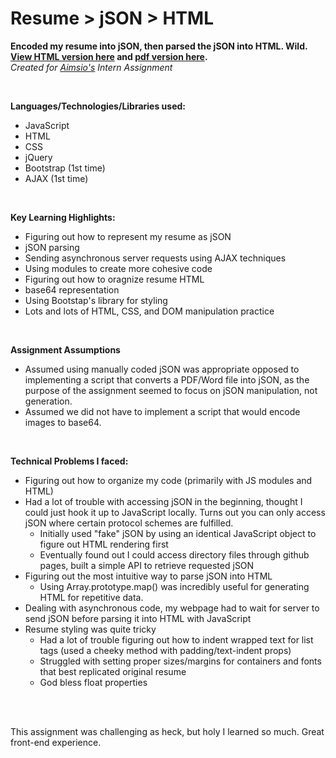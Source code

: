 # Resume > jSON > HTML 

**Encoded my resume into jSON, then parsed the jSON into HTML. Wild. </br> 
[View HTML version here](https://dryu99.github.io/resume-json-html/) and [pdf version here](https://dryu99.github.io/resume-json-html/Daniel_Ryu_Resume.pdf).** </br>
*Created for [Aimsio's](https://aimsio.com/) Intern Assignment*

</br>

**Languages/Technologies/Libraries used:**
- JavaScript
- HTML
- CSS
- jQuery
- Bootstrap (1st time)
- AJAX (1st time)

</br>

**Key Learning Highlights:**
- Figuring out how to represent my resume as jSON
- jSON parsing 
- Sending asynchronous server requests using AJAX techniques
- Using modules to create more cohesive code
- Figuring out how to oragnize resume HTML 
- base64 representation 
- Using Bootstap's library for styling 
- Lots and lots of HTML, CSS, and DOM manipulation practice

</br>

**Assignment Assumptions**
- Assumed using manually coded jSON was appropriate opposed to implementing a script that converts a PDF/Word file into jSON, as the purpose of the assignment seemed to focus on jSON manipulation, not generation. 
- Assumed we did not have to implement a script that would encode images to base64. 

</br>

**Technical Problems I faced:**
- Figuring out how to organize my code (primarily with JS modules and HTML)
- Had a lot of trouble with accessing jSON in the beginning, thought I could just hook it up to JavaScript locally. Turns out you can   only access jSON where certain protocol schemes are fulfilled. 
  - Initially used "fake" jSON by using an identical JavaScript object to figure out HTML rendering first
  - Eventually found out I could access directory files through github pages, built a simple API to retrieve requested jSON 
- Figuring out the most intuitive way to parse jSON into HTML 
  - Using Array.prototype.map() was incredibly useful for generating HTML for repetitive data.
- Dealing with asynchronous code, my webpage had to wait for server to send jSON before parsing it into HTML with JavaScript 
- Resume styling was quite tricky   
  - Had a lot of trouble figuring out how to indent wrapped text for list tags (used a cheeky method with padding/text-indent props)
  - Struggled with setting proper sizes/margins for containers and fonts that best replicated original resume  
  - God bless float properties 
  
</br>
</br>

This assignment was challenging as heck, but holy I learned so much. Great front-end experience. 




